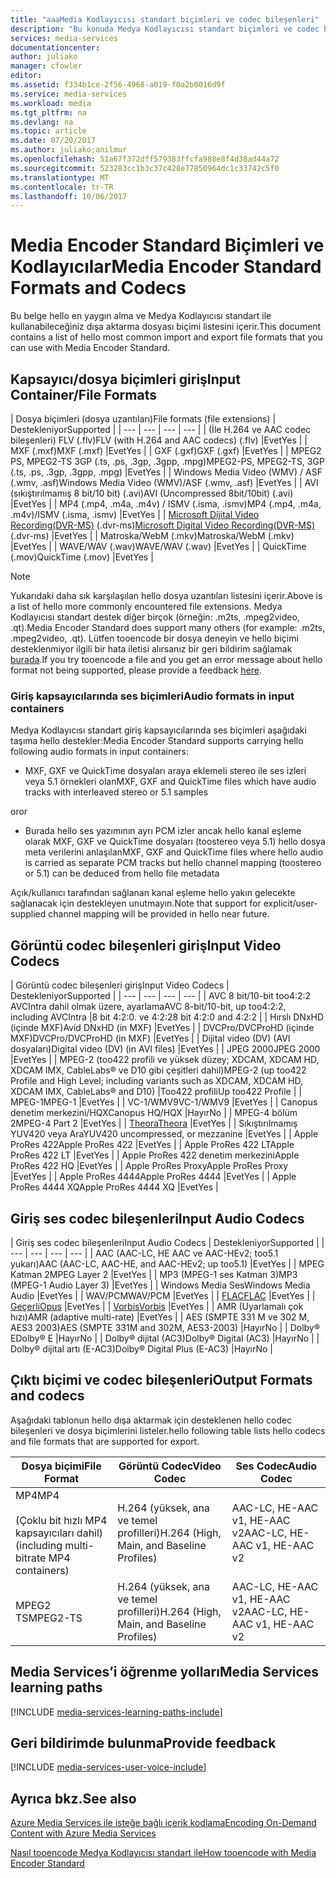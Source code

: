 ```yaml
---
title: "aaaMedia Kodlayıcısı standart biçimleri ve codec bileşenleri"
description: "Bu konuda Medya Kodlayıcısı standart biçimleri ve codec bileşenleri genel bakış sağlar."
services: media-services
documentationcenter: 
author: juliako
manager: cfowler
editor: 
ms.assetid: f334b1ce-2f56-4968-a019-f0a2b0016d9f
ms.service: media-services
ms.workload: media
ms.tgt_pltfrm: na
ms.devlang: na
ms.topic: article
ms.date: 07/20/2017
ms.author: juliako;anilmur
ms.openlocfilehash: 51a67f372dff579383ffcfa988e8f4d38ad44a72
ms.sourcegitcommit: 523283cc1b3c37c428e77850964dc1c33742c5f0
ms.translationtype: MT
ms.contentlocale: tr-TR
ms.lasthandoff: 10/06/2017
---
```

# <a name="media-encoder-standard-formats-and-codecs"></a><span data-ttu-id="bae4a-103">Media Encoder Standard Biçimleri ve Kodlayıcılar</span><span class="sxs-lookup"><span data-stu-id="bae4a-103">Media Encoder Standard Formats and Codecs</span></span>
<span data-ttu-id="bae4a-104">Bu belge hello en yaygın alma ve Medya Kodlayıcısı standart ile kullanabileceğiniz dışa aktarma dosyası biçimi listesini içerir.</span><span class="sxs-lookup"><span data-stu-id="bae4a-104">This document contains a list of hello most common import and export file formats that you can use with Media Encoder Standard.</span></span>

## <a name="input-containerfile-formats"></a><span data-ttu-id="bae4a-105">Kapsayıcı/dosya biçimleri giriş</span><span class="sxs-lookup"><span data-stu-id="bae4a-105">Input Container/File Formats</span></span>
| <span data-ttu-id="bae4a-106">Dosya biçimleri (dosya uzantıları)</span><span class="sxs-lookup"><span data-stu-id="bae4a-106">File formats (file extensions)</span></span> | <span data-ttu-id="bae4a-107">Destekleniyor</span><span class="sxs-lookup"><span data-stu-id="bae4a-107">Supported</span></span> |
| --- | --- | --- | --- |
| <span data-ttu-id="bae4a-108">(İle H.264 ve AAC codec bileşenleri) FLV (.flv)</span><span class="sxs-lookup"><span data-stu-id="bae4a-108">FLV (with H.264 and AAC codecs) (.flv)</span></span> |<span data-ttu-id="bae4a-109">Evet</span><span class="sxs-lookup"><span data-stu-id="bae4a-109">Yes</span></span> |
| <span data-ttu-id="bae4a-110">MXF (.mxf)</span><span class="sxs-lookup"><span data-stu-id="bae4a-110">MXF    (.mxf)</span></span> |<span data-ttu-id="bae4a-111">Evet</span><span class="sxs-lookup"><span data-stu-id="bae4a-111">Yes</span></span> |
| <span data-ttu-id="bae4a-112">GXF (.gxf)</span><span class="sxs-lookup"><span data-stu-id="bae4a-112">GXF    (.gxf)</span></span> |<span data-ttu-id="bae4a-113">Evet</span><span class="sxs-lookup"><span data-stu-id="bae4a-113">Yes</span></span> |
| <span data-ttu-id="bae4a-114">MPEG2 PS, MPEG2-TS 3GP (.ts, .ps, .3gp, .3gpp, .mpg)</span><span class="sxs-lookup"><span data-stu-id="bae4a-114">MPEG2-PS, MPEG2-TS, 3GP (.ts, .ps, .3gp, .3gpp, .mpg)</span></span> |<span data-ttu-id="bae4a-115">Evet</span><span class="sxs-lookup"><span data-stu-id="bae4a-115">Yes</span></span> |
| <span data-ttu-id="bae4a-116">Windows Media Video (WMV) / ASF (.wmv, .asf)</span><span class="sxs-lookup"><span data-stu-id="bae4a-116">Windows Media Video (WMV)/ASF (.wmv, .asf)</span></span> |<span data-ttu-id="bae4a-117">Evet</span><span class="sxs-lookup"><span data-stu-id="bae4a-117">Yes</span></span> |
| <span data-ttu-id="bae4a-118">AVI (sıkıştırılmamış 8 bit/10 bit) (.avi)</span><span class="sxs-lookup"><span data-stu-id="bae4a-118">AVI (Uncompressed 8bit/10bit) (.avi)</span></span> |<span data-ttu-id="bae4a-119">Evet</span><span class="sxs-lookup"><span data-stu-id="bae4a-119">Yes</span></span> |
| <span data-ttu-id="bae4a-120">MP4 (.mp4, .m4a, .m4v) / ISMV (.isma, .ismv)</span><span class="sxs-lookup"><span data-stu-id="bae4a-120">MP4 (.mp4, .m4a, .m4v)/ISMV (.isma, .ismv)</span></span> |<span data-ttu-id="bae4a-121">Evet</span><span class="sxs-lookup"><span data-stu-id="bae4a-121">Yes</span></span> |
| <span data-ttu-id="bae4a-122">[Microsoft Dijital Video Recording(DVR-MS)](https://msdn.microsoft.com/library/windows/desktop/dd692984) (.dvr-ms)</span><span class="sxs-lookup"><span data-stu-id="bae4a-122">[Microsoft Digital Video Recording(DVR-MS)](https://msdn.microsoft.com/library/windows/desktop/dd692984) (.dvr-ms)</span></span> |<span data-ttu-id="bae4a-123">Evet</span><span class="sxs-lookup"><span data-stu-id="bae4a-123">Yes</span></span> |
| <span data-ttu-id="bae4a-124">Matroska/WebM (.mkv)</span><span class="sxs-lookup"><span data-stu-id="bae4a-124">Matroska/WebM (.mkv)</span></span> |<span data-ttu-id="bae4a-125">Evet</span><span class="sxs-lookup"><span data-stu-id="bae4a-125">Yes</span></span> |
| <span data-ttu-id="bae4a-126">WAVE/WAV (.wav)</span><span class="sxs-lookup"><span data-stu-id="bae4a-126">WAVE/WAV (.wav)</span></span> |<span data-ttu-id="bae4a-127">Evet</span><span class="sxs-lookup"><span data-stu-id="bae4a-127">Yes</span></span> |
| <span data-ttu-id="bae4a-128">QuickTime (.mov)</span><span class="sxs-lookup"><span data-stu-id="bae4a-128">QuickTime (.mov)</span></span> |<span data-ttu-id="bae4a-129">Evet</span><span class="sxs-lookup"><span data-stu-id="bae4a-129">Yes</span></span> |

> [!NOTE]
> <span data-ttu-id="bae4a-130">Yukarıdaki daha sık karşılaşılan hello dosya uzantıları listesini içerir.</span><span class="sxs-lookup"><span data-stu-id="bae4a-130">Above is a list of hello more commonly encountered file extensions.</span></span> <span data-ttu-id="bae4a-131">Medya Kodlayıcısı standart destek diğer birçok (örneğin: .m2ts, .mpeg2video, .qt).</span><span class="sxs-lookup"><span data-stu-id="bae4a-131">Media Encoder Standard does support many others (for example: .m2ts, .mpeg2video, .qt).</span></span> <span data-ttu-id="bae4a-132">Lütfen tooencode bir dosya deneyin ve hello biçimi desteklenmiyor ilgili bir hata iletisi alırsanız bir geri bildirim sağlamak [burada](https://feedback.azure.com/forums/169396-media-services/category/144411-encoding-and-processing/).</span><span class="sxs-lookup"><span data-stu-id="bae4a-132">If you try tooencode a file and you get an error message about hello format not being supported, please provide a feedback [here](https://feedback.azure.com/forums/169396-media-services/category/144411-encoding-and-processing/).</span></span>
> 
> 

### <a name="audio-formats-in-input-containers"></a><span data-ttu-id="bae4a-133">Giriş kapsayıcılarında ses biçimleri</span><span class="sxs-lookup"><span data-stu-id="bae4a-133">Audio formats in input containers</span></span>
<span data-ttu-id="bae4a-134">Medya Kodlayıcısı standart giriş kapsayıcılarında ses biçimleri aşağıdaki taşıma hello destekler:</span><span class="sxs-lookup"><span data-stu-id="bae4a-134">Media Encoder Standard supports carrying hello following audio formats in input containers:</span></span>

* <span data-ttu-id="bae4a-135">MXF, GXF ve QuickTime dosyaları araya eklemeli stereo ile ses izleri veya 5.1 örnekleri olan</span><span class="sxs-lookup"><span data-stu-id="bae4a-135">MXF, GXF and QuickTime files which have audio tracks with interleaved stereo or 5.1 samples</span></span>

<span data-ttu-id="bae4a-136">or</span><span class="sxs-lookup"><span data-stu-id="bae4a-136">or</span></span>

* <span data-ttu-id="bae4a-137">Burada hello ses yazımının ayrı PCM izler ancak hello kanal eşleme olarak MXF, GXF ve QuickTime dosyaları (toostereo veya 5.1) hello dosya meta verilerini anlaşılan</span><span class="sxs-lookup"><span data-stu-id="bae4a-137">MXF, GXF and QuickTime files where hello audio is carried as separate PCM tracks but hello channel mapping (toostereo or 5.1) can be deduced from hello file metadata</span></span>

<span data-ttu-id="bae4a-138">Açık/kullanıcı tarafından sağlanan kanal eşleme hello yakın gelecekte sağlanacak için destekleyen unutmayın.</span><span class="sxs-lookup"><span data-stu-id="bae4a-138">Note that support for explicit/user-supplied channel mapping will be provided in hello near future.</span></span>

## <a name="input-video-codecs"></a><span data-ttu-id="bae4a-139">Görüntü codec bileşenleri giriş</span><span class="sxs-lookup"><span data-stu-id="bae4a-139">Input Video Codecs</span></span>
| <span data-ttu-id="bae4a-140">Görüntü codec bileşenleri giriş</span><span class="sxs-lookup"><span data-stu-id="bae4a-140">Input Video Codecs</span></span> | <span data-ttu-id="bae4a-141">Destekleniyor</span><span class="sxs-lookup"><span data-stu-id="bae4a-141">Supported</span></span> |
| --- | --- | --- | --- |
| <span data-ttu-id="bae4a-142">AVC 8 bit/10-bit too4:2:2 AVCIntra dahil olmak üzere, ayarlama</span><span class="sxs-lookup"><span data-stu-id="bae4a-142">AVC 8-bit/10-bit, up too4:2:2, including AVCIntra</span></span> |<span data-ttu-id="bae4a-143">8 bit 4:2:0. ve 4:2:2</span><span class="sxs-lookup"><span data-stu-id="bae4a-143">8 bit 4:2:0 and 4:2:2</span></span> |
| <span data-ttu-id="bae4a-144">Hırslı DNxHD (içinde MXF)</span><span class="sxs-lookup"><span data-stu-id="bae4a-144">Avid DNxHD (in MXF)</span></span> |<span data-ttu-id="bae4a-145">Evet</span><span class="sxs-lookup"><span data-stu-id="bae4a-145">Yes</span></span> |
| <span data-ttu-id="bae4a-146">DVCPro/DVCProHD (içinde MXF)</span><span class="sxs-lookup"><span data-stu-id="bae4a-146">DVCPro/DVCProHD (in MXF)</span></span> |<span data-ttu-id="bae4a-147">Evet</span><span class="sxs-lookup"><span data-stu-id="bae4a-147">Yes</span></span> |
| <span data-ttu-id="bae4a-148">Dijital video (DV) (AVI dosyaları)</span><span class="sxs-lookup"><span data-stu-id="bae4a-148">Digital video (DV) (in AVI files)</span></span> |<span data-ttu-id="bae4a-149">Evet</span><span class="sxs-lookup"><span data-stu-id="bae4a-149">Yes</span></span> |
| <span data-ttu-id="bae4a-150">JPEG 2000</span><span class="sxs-lookup"><span data-stu-id="bae4a-150">JPEG 2000</span></span> |<span data-ttu-id="bae4a-151">Evet</span><span class="sxs-lookup"><span data-stu-id="bae4a-151">Yes</span></span> |
| <span data-ttu-id="bae4a-152">MPEG-2 (too422 profili ve yüksek düzey; XDCAM, XDCAM HD, XDCAM IMX, CableLabs® ve D10 gibi çeşitleri dahil)</span><span class="sxs-lookup"><span data-stu-id="bae4a-152">MPEG-2 (up too422 Profile and High Level; including variants such as XDCAM, XDCAM HD, XDCAM IMX, CableLabs® and D10)</span></span> |<span data-ttu-id="bae4a-153">Too422 profili</span><span class="sxs-lookup"><span data-stu-id="bae4a-153">Up too422 Profile</span></span> |
| <span data-ttu-id="bae4a-154">MPEG-1</span><span class="sxs-lookup"><span data-stu-id="bae4a-154">MPEG-1</span></span> |<span data-ttu-id="bae4a-155">Evet</span><span class="sxs-lookup"><span data-stu-id="bae4a-155">Yes</span></span> |
| <span data-ttu-id="bae4a-156">VC-1/WMV9</span><span class="sxs-lookup"><span data-stu-id="bae4a-156">VC-1/WMV9</span></span> |<span data-ttu-id="bae4a-157">Evet</span><span class="sxs-lookup"><span data-stu-id="bae4a-157">Yes</span></span> |
| <span data-ttu-id="bae4a-158">Canopus denetim merkezini/HQX</span><span class="sxs-lookup"><span data-stu-id="bae4a-158">Canopus HQ/HQX</span></span> |<span data-ttu-id="bae4a-159">Hayır</span><span class="sxs-lookup"><span data-stu-id="bae4a-159">No</span></span> |
| <span data-ttu-id="bae4a-160">MPEG-4 bölüm 2</span><span class="sxs-lookup"><span data-stu-id="bae4a-160">MPEG-4 Part 2</span></span> |<span data-ttu-id="bae4a-161">Evet</span><span class="sxs-lookup"><span data-stu-id="bae4a-161">Yes</span></span> |
| [<span data-ttu-id="bae4a-162">Theora</span><span class="sxs-lookup"><span data-stu-id="bae4a-162">Theora</span></span>](https://en.wikipedia.org/wiki/Theora) |<span data-ttu-id="bae4a-163">Evet</span><span class="sxs-lookup"><span data-stu-id="bae4a-163">Yes</span></span> |
| <span data-ttu-id="bae4a-164">Sıkıştırılmamış YUV420 veya Ara</span><span class="sxs-lookup"><span data-stu-id="bae4a-164">YUV420 uncompressed, or mezzanine</span></span> |<span data-ttu-id="bae4a-165">Evet</span><span class="sxs-lookup"><span data-stu-id="bae4a-165">Yes</span></span> |
| <span data-ttu-id="bae4a-166">Apple ProRes 422</span><span class="sxs-lookup"><span data-stu-id="bae4a-166">Apple ProRes 422</span></span> |<span data-ttu-id="bae4a-167">Evet</span><span class="sxs-lookup"><span data-stu-id="bae4a-167">Yes</span></span> |
| <span data-ttu-id="bae4a-168">Apple ProRes 422 LT</span><span class="sxs-lookup"><span data-stu-id="bae4a-168">Apple ProRes 422 LT</span></span> |<span data-ttu-id="bae4a-169">Evet</span><span class="sxs-lookup"><span data-stu-id="bae4a-169">Yes</span></span> |
| <span data-ttu-id="bae4a-170">Apple ProRes 422 denetim merkezini</span><span class="sxs-lookup"><span data-stu-id="bae4a-170">Apple ProRes 422 HQ</span></span> |<span data-ttu-id="bae4a-171">Evet</span><span class="sxs-lookup"><span data-stu-id="bae4a-171">Yes</span></span> |
| <span data-ttu-id="bae4a-172">Apple ProRes Proxy</span><span class="sxs-lookup"><span data-stu-id="bae4a-172">Apple ProRes Proxy</span></span> |<span data-ttu-id="bae4a-173">Evet</span><span class="sxs-lookup"><span data-stu-id="bae4a-173">Yes</span></span> |
| <span data-ttu-id="bae4a-174">Apple ProRes 4444</span><span class="sxs-lookup"><span data-stu-id="bae4a-174">Apple ProRes 4444</span></span> |<span data-ttu-id="bae4a-175">Evet</span><span class="sxs-lookup"><span data-stu-id="bae4a-175">Yes</span></span> |
| <span data-ttu-id="bae4a-176">Apple ProRes 4444 XQ</span><span class="sxs-lookup"><span data-stu-id="bae4a-176">Apple ProRes 4444 XQ</span></span> |<span data-ttu-id="bae4a-177">Evet</span><span class="sxs-lookup"><span data-stu-id="bae4a-177">Yes</span></span> |

## <a name="input-audio-codecs"></a><span data-ttu-id="bae4a-178">Giriş ses codec bileşenleri</span><span class="sxs-lookup"><span data-stu-id="bae4a-178">Input Audio Codecs</span></span>
| <span data-ttu-id="bae4a-179">Giriş ses codec bileşenleri</span><span class="sxs-lookup"><span data-stu-id="bae4a-179">Input Audio Codecs</span></span> | <span data-ttu-id="bae4a-180">Destekleniyor</span><span class="sxs-lookup"><span data-stu-id="bae4a-180">Supported</span></span> |
| --- | --- | --- | --- |
| <span data-ttu-id="bae4a-181">AAC (AAC-LC, HE AAC ve AAC-HEv2; too5.1 yukarı)</span><span class="sxs-lookup"><span data-stu-id="bae4a-181">AAC (AAC-LC, AAC-HE, and AAC-HEv2; up too5.1)</span></span> |<span data-ttu-id="bae4a-182">Evet</span><span class="sxs-lookup"><span data-stu-id="bae4a-182">Yes</span></span> |
| <span data-ttu-id="bae4a-183">MPEG Katman 2</span><span class="sxs-lookup"><span data-stu-id="bae4a-183">MPEG Layer 2</span></span> |<span data-ttu-id="bae4a-184">Evet</span><span class="sxs-lookup"><span data-stu-id="bae4a-184">Yes</span></span> |
| <span data-ttu-id="bae4a-185">MP3 (MPEG-1 ses Katman 3)</span><span class="sxs-lookup"><span data-stu-id="bae4a-185">MP3 (MPEG-1 Audio Layer 3)</span></span> |<span data-ttu-id="bae4a-186">Evet</span><span class="sxs-lookup"><span data-stu-id="bae4a-186">Yes</span></span> |
| <span data-ttu-id="bae4a-187">Windows Media Ses</span><span class="sxs-lookup"><span data-stu-id="bae4a-187">Windows Media Audio</span></span> |<span data-ttu-id="bae4a-188">Evet</span><span class="sxs-lookup"><span data-stu-id="bae4a-188">Yes</span></span> |
| <span data-ttu-id="bae4a-189">WAV/PCM</span><span class="sxs-lookup"><span data-stu-id="bae4a-189">WAV/PCM</span></span> |<span data-ttu-id="bae4a-190">Evet</span><span class="sxs-lookup"><span data-stu-id="bae4a-190">Yes</span></span> |
| <span data-ttu-id="bae4a-191">[FLAC](https://en.wikipedia.org/wiki/FLAC)</a></span><span class="sxs-lookup"><span data-stu-id="bae4a-191">[FLAC](https://en.wikipedia.org/wiki/FLAC)</a></span></span> |<span data-ttu-id="bae4a-192">Evet</span><span class="sxs-lookup"><span data-stu-id="bae4a-192">Yes</span></span> |
| [<span data-ttu-id="bae4a-193">Geçerli</span><span class="sxs-lookup"><span data-stu-id="bae4a-193">Opus</span></span>](http://go.microsoft.com/fwlink/?LinkId=822667) |<span data-ttu-id="bae4a-194">Evet</span><span class="sxs-lookup"><span data-stu-id="bae4a-194">Yes</span></span> |
| <span data-ttu-id="bae4a-195">[Vorbis](https://en.wikipedia.org/wiki/Vorbis)</a></span><span class="sxs-lookup"><span data-stu-id="bae4a-195">[Vorbis](https://en.wikipedia.org/wiki/Vorbis)</a></span></span> |<span data-ttu-id="bae4a-196">Evet</span><span class="sxs-lookup"><span data-stu-id="bae4a-196">Yes</span></span> |
| <span data-ttu-id="bae4a-197">AMR (Uyarlamalı çok hızı)</span><span class="sxs-lookup"><span data-stu-id="bae4a-197">AMR (adaptive multi-rate)</span></span> |<span data-ttu-id="bae4a-198">Evet</span><span class="sxs-lookup"><span data-stu-id="bae4a-198">Yes</span></span> |
| <span data-ttu-id="bae4a-199">AES (SMPTE 331 M ve 302 M, AES3 2003)</span><span class="sxs-lookup"><span data-stu-id="bae4a-199">AES (SMPTE 331M and 302M, AES3-2003)</span></span> |<span data-ttu-id="bae4a-200">Hayır</span><span class="sxs-lookup"><span data-stu-id="bae4a-200">No</span></span> |
| <span data-ttu-id="bae4a-201">Dolby® E</span><span class="sxs-lookup"><span data-stu-id="bae4a-201">Dolby® E</span></span> |<span data-ttu-id="bae4a-202">Hayır</span><span class="sxs-lookup"><span data-stu-id="bae4a-202">No</span></span> |
| <span data-ttu-id="bae4a-203">Dolby® dijital (AC3)</span><span class="sxs-lookup"><span data-stu-id="bae4a-203">Dolby® Digital (AC3)</span></span> |<span data-ttu-id="bae4a-204">Hayır</span><span class="sxs-lookup"><span data-stu-id="bae4a-204">No</span></span> |
| <span data-ttu-id="bae4a-205">Dolby® dijital artı (E-AC3)</span><span class="sxs-lookup"><span data-stu-id="bae4a-205">Dolby® Digital Plus (E-AC3)</span></span> |<span data-ttu-id="bae4a-206">Hayır</span><span class="sxs-lookup"><span data-stu-id="bae4a-206">No</span></span> |

## <a name="output-formats-and-codecs"></a><span data-ttu-id="bae4a-207">Çıktı biçimi ve codec bileşenleri</span><span class="sxs-lookup"><span data-stu-id="bae4a-207">Output Formats and codecs</span></span>
<span data-ttu-id="bae4a-208">Aşağıdaki tablonun hello dışa aktarmak için desteklenen hello codec bileşenleri ve dosya biçimlerini listeler.</span><span class="sxs-lookup"><span data-stu-id="bae4a-208">hello following table lists hello codecs and file formats that are supported for export.</span></span>

| <span data-ttu-id="bae4a-209">Dosya biçimi</span><span class="sxs-lookup"><span data-stu-id="bae4a-209">File Format</span></span> | <span data-ttu-id="bae4a-210">Görüntü Codec</span><span class="sxs-lookup"><span data-stu-id="bae4a-210">Video Codec</span></span> | <span data-ttu-id="bae4a-211">Ses Codec</span><span class="sxs-lookup"><span data-stu-id="bae4a-211">Audio Codec</span></span> |
| --- | --- | --- |
| <span data-ttu-id="bae4a-212">MP4</span><span class="sxs-lookup"><span data-stu-id="bae4a-212">MP4</span></span> <br/><br/><span data-ttu-id="bae4a-213">(Çoklu bit hızlı MP4 kapsayıcıları dahil)</span><span class="sxs-lookup"><span data-stu-id="bae4a-213">(including multi-bitrate MP4 containers)</span></span> |<span data-ttu-id="bae4a-214">H.264 (yüksek, ana ve temel profilleri)</span><span class="sxs-lookup"><span data-stu-id="bae4a-214">H.264 (High, Main, and Baseline Profiles)</span></span> |<span data-ttu-id="bae4a-215">AAC-LC, HE-AAC v1, HE-AAC v2</span><span class="sxs-lookup"><span data-stu-id="bae4a-215">AAC-LC, HE-AAC v1, HE-AAC v2</span></span> |
| <span data-ttu-id="bae4a-216">MPEG2 TS</span><span class="sxs-lookup"><span data-stu-id="bae4a-216">MPEG2-TS</span></span> |<span data-ttu-id="bae4a-217">H.264 (yüksek, ana ve temel profilleri)</span><span class="sxs-lookup"><span data-stu-id="bae4a-217">H.264 (High, Main, and Baseline Profiles)</span></span> |<span data-ttu-id="bae4a-218">AAC-LC, HE-AAC v1, HE-AAC v2</span><span class="sxs-lookup"><span data-stu-id="bae4a-218">AAC-LC, HE-AAC v1, HE-AAC v2</span></span> |

## <a name="media-services-learning-paths"></a><span data-ttu-id="bae4a-219">Media Services’i öğrenme yolları</span><span class="sxs-lookup"><span data-stu-id="bae4a-219">Media Services learning paths</span></span>
[!INCLUDE [media-services-learning-paths-include](../../includes/media-services-learning-paths-include.md)]

## <a name="provide-feedback"></a><span data-ttu-id="bae4a-220">Geri bildirimde bulunma</span><span class="sxs-lookup"><span data-stu-id="bae4a-220">Provide feedback</span></span>
[!INCLUDE [media-services-user-voice-include](../../includes/media-services-user-voice-include.md)]

## <a name="see-also"></a><span data-ttu-id="bae4a-221">Ayrıca bkz.</span><span class="sxs-lookup"><span data-stu-id="bae4a-221">See also</span></span>
[<span data-ttu-id="bae4a-222">Azure Media Services ile isteğe bağlı içerik kodlama</span><span class="sxs-lookup"><span data-stu-id="bae4a-222">Encoding On-Demand Content with Azure Media Services</span></span>](media-services-encode-asset.md)

[<span data-ttu-id="bae4a-223">Nasıl tooencode Medya Kodlayıcısı standart ile</span><span class="sxs-lookup"><span data-stu-id="bae4a-223">How tooencode with Media Encoder Standard</span></span>](media-services-dotnet-encode-with-media-encoder-standard.md)

